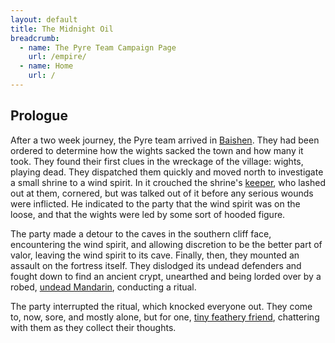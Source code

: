 ```yaml
---
layout: default
title: The Midnight Oil
breadcrumb:
  - name: The Pyre Team Campaign Page
    url: /empire/
  - name: Home
    url: /
---
```

## Prologue

After a two week journey, the Pyre team arrived in [Baishen](baishen.html). They had been ordered to determine how the wights sacked the town and how many it took. They found their first clues in the wreckage of the village: wights, playing dead. They dispatched them quickly and moved north to investigate a small shrine to a wind spirit. In it crouched the shrine's [keeper](haicho.html), who lashed out at them, cornered, but was talked out of it before any serious wounds were inflicted. He indicated to the party that the wind spirit was on the loose, and that the wights were led by some sort of hooded figure.

The party made a detour to the caves in the southern cliff face, encountering the wind spirit, and allowing discretion to be the better part of valor, leaving the wind spirit to its cave. Finally, then, they mounted an assault on the fortress itself. They dislodged its undead defenders and fought down to find an ancient crypt, unearthed and being lorded over by a robed, [undead Mandarin](mw.html), conducting a ritual.

The party interrupted the ritual, which knocked everyone out. They come to, now, sore, and mostly alone, but for one, [tiny feathery friend](horwendell.html), chattering with them as they collect their thoughts.
